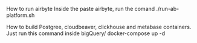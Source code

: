 How to run airbyte
Inside the paste airbyte, run the comand 
./run-ab-platform.sh 

How to build Postgree, cloudbeaver, clickhouse and metabase containers.
Just run this command inside bigQuery/
docker-compose up -d

